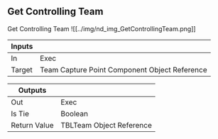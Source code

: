 ## Get Controlling Team
Get Controlling Team
![[../img/nd_img_GetControllingTeam.png]]

|Inputs||
|--|--|
| In | Exec |
| Target | Team Capture Point Component Object Reference |

|Outputs||
|--|--|
| Out | Exec |
| Is Tie | Boolean |
| Return Value | TBLTeam Object Reference |
